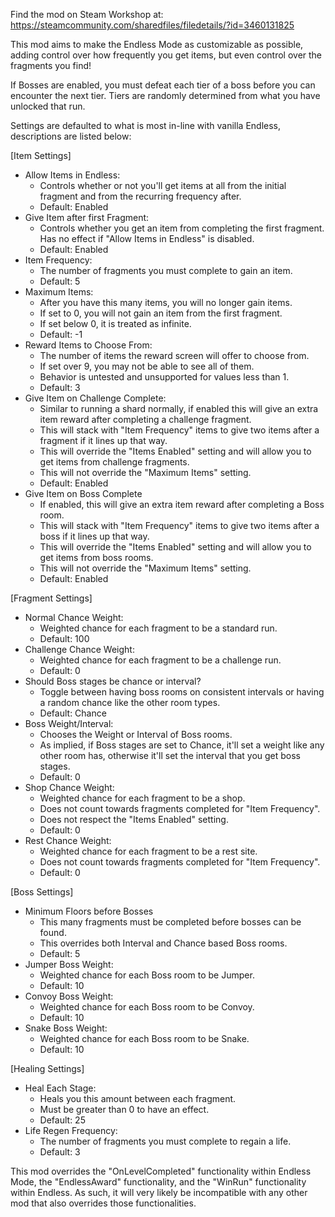 ﻿Find the mod on Steam Workshop at: https://steamcommunity.com/sharedfiles/filedetails/?id=3460131825

This mod aims to make the Endless Mode as customizable as possible, adding control over how frequently you get items, but even control over the fragments you find!

If Bosses are enabled, you must defeat each tier of a boss before you can encounter the next tier. Tiers are randomly determined from what you have unlocked that run.

Settings are defaulted to what is most in-line with vanilla Endless, descriptions are listed below:

[Item Settings]
- Allow Items in Endless:
  - Controls whether or not you'll get items at all from the initial fragment and from the recurring frequency after.
  - Default: Enabled
- Give Item after first Fragment:
  - Controls whether you get an item from completing the first fragment. Has no effect if "Allow Items in Endless" is disabled.
  - Default: Enabled
- Item Frequency:
  - The number of fragments you must complete to gain an item.
  - Default: 5
- Maximum Items:
  - After you have this many items, you will no longer gain items.
  - If set to 0, you will not gain an item from the first fragment.
  - If set below 0, it is treated as infinite.
  - Default: -1
- Reward Items to Choose From:
  - The number of items the reward screen will offer to choose from.
  - If set over 9, you may not be able to see all of them.
  - Behavior is untested and unsupported for values less than 1.
  - Default: 3
- Give Item on Challenge Complete:
  - Similar to running a shard normally, if enabled this will give an extra item reward after completing a challenge fragment.
  - This will stack with "Item Frequency" items to give two items after a fragment if it lines up that way.
  - This will override the "Items Enabled" setting and will allow you to get items from challenge fragments.
  - This will not override the "Maximum Items" setting.
  - Default: Enabled
- Give Item on Boss Complete
  - If enabled, this will give an extra item reward after completing a Boss room.
  - This will stack with "Item Frequency" items to give two items after a boss if it lines up that way.
  - This will override the "Items Enabled" setting and will allow you to get items from boss rooms.
  - This will not override the "Maximum Items" setting.
  - Default: Enabled

[Fragment Settings]
- Normal Chance Weight:
  - Weighted chance for each fragment to be a standard run.
  - Default: 100
- Challenge Chance Weight:
  - Weighted chance for each fragment to be a challenge run.
  - Default: 0
- Should Boss stages be chance or interval?
  - Toggle between having boss rooms on consistent intervals or having a random chance like the other room types.
  - Default: Chance
- Boss Weight/Interval:
  - Chooses the Weight or Interval of Boss rooms.
  - As implied, if Boss stages are set to Chance, it'll set a weight like any other room has, otherwise it'll set the interval that you get boss stages.
  - Default: 0
- Shop Chance Weight:
  - Weighted chance for each fragment to be a shop.
  - Does not count towards fragments completed for "Item Frequency".
  - Does not respect the "Items Enabled" setting.
  - Default: 0
- Rest Chance Weight:
  - Weighted chance for each fragment to be a rest site.
  - Does not count towards fragments completed for "Item Frequency".
  - Default: 0

[Boss Settings]
- Minimum Floors before Bosses
  - This many fragments must be completed before bosses can be found.
  - This overrides both Interval and Chance based Boss rooms.
  - Default: 5
- Jumper Boss Weight:
  - Weighted chance for each Boss room to be Jumper.
  - Default: 10
- Convoy Boss Weight:
  - Weighted chance for each Boss room to be Convoy.
  - Default: 10
- Snake Boss Weight: 
  - Weighted chance for each Boss room to be Snake.
  - Default: 10

[Healing Settings]
- Heal Each Stage:
  - Heals you this amount between each fragment.
  - Must be greater than 0 to have an effect.
  - Default: 25
- Life Regen Frequency:
  - The number of fragments you must complete to regain a life.
  - Default: 3

This mod overrides the "OnLevelCompleted" functionality within Endless Mode, the "EndlessAward" functionality, and the "WinRun" functionality within Endless.
As such, it will very likely be incompatible with any other mod that also overrides those functionalities.